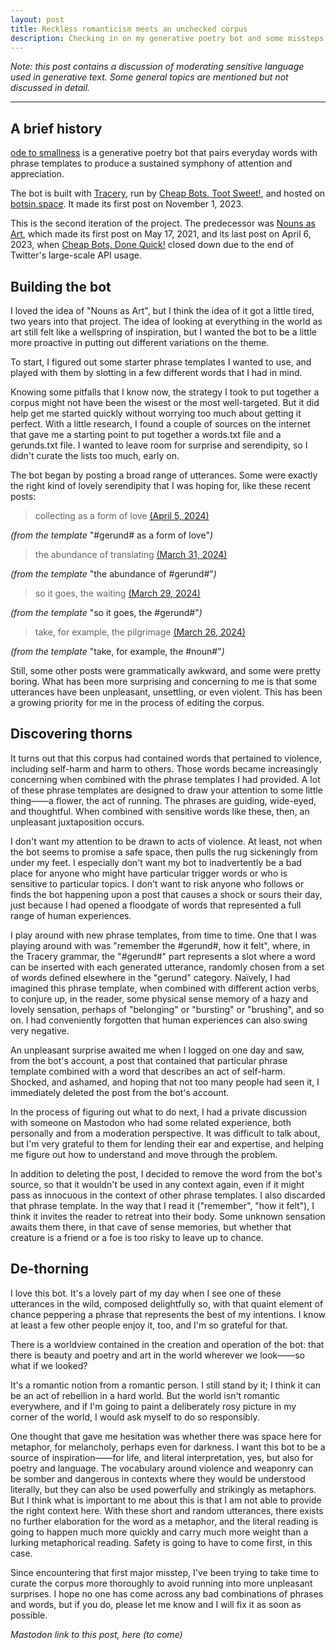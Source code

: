 ```yaml
---
layout: post
title: Reckless romanticism meets an unchecked corpus
description: Checking in on my generative poetry bot and some missteps I've taken, five months in.
---
```


*Note: this post contains a discussion of moderating sensitive language used in generative text. Some general topics are mentioned but not discussed in detail.*

<div class="section"><hr></div>

## A brief history

[ode to smallness](https://botsin.space/@smallness) is a generative poetry bot that pairs everyday words with phrase templates to produce a sustained symphony of attention and appreciation.

The bot is built with [Tracery](http://tracery.io/), run by [Cheap Bots, Toot Sweet!](https://cheapbotstootsweet.com/), and hosted on [botsin.space](https://botsin.space/). It made its first post on November 1, 2023.

This is the second iteration of the project. The predecessor was [Nouns as Art](https://twitter.com/NounsAsArt), which made its first post on May 17, 2021, and its last post on April 6, 2023, when [Cheap Bots, Done Quick!](https://cheapbotsdonequick.com/) closed down due to the end of Twitter's large-scale API usage.

## Building the bot

I loved the idea of "Nouns as Art", but I think the idea of it got a little tired, two years into that project. The idea of looking at everything in the world as art still felt like a wellspring of inspiration, but I wanted the bot to be a little more proactive in putting out different variations on the theme.

To start, I figured out some starter phrase templates I wanted to use, and played with them by slotting in a few different words that I had in mind.

Knowing some pitfalls that I know now, the strategy I took to put together a corpus might not have been the wisest or the most well-targeted. But it did help get me started quickly without worrying too much about getting it perfect. With a little research, I found a couple of sources on the internet that gave me a starting point to put together a words.txt file and a gerunds.txt file. I wanted to leave room for surprise and serendipity, so I didn't curate the lists too much, early on.

The bot began by posting a broad range of utterances. Some were exactly the right kind of lovely serendipity that I was hoping for, like these recent posts:

> collecting as a form of love [(April 5, 2024)](https://botsin.space/@smallness/112221893764639814)

*(from the template* "#gerund# as a form of love"*)*

> the abundance of translating [(March 31, 2024)](https://botsin.space/@smallness/112192635888458872)

*(from the template* "the abundance of #gerund#"*)*

> so it goes, the waiting [(March 29, 2024)](https://botsin.space/@smallness/112181784576913735)

*(from the template* "so it goes, the #gerund#"*)*

> take, for example, the pilgrimage [(March 26, 2024)](https://botsin.space/@smallness/112165030503037541)

*(from the template* "take, for example, the #noun#"*)*

Still, some other posts were grammatically awkward, and some were pretty boring. What has been more surprising and concerning to me is that some utterances have been unpleasant, unsettling, or even violent. This has been a growing priority for me in the process of editing the corpus.

## Discovering thorns

It turns out that this corpus had contained words that pertained to violence, including self-harm and harm to others. Those words became increasingly concerning when combined with the phrase templates I had provided. A lot of these phrase templates are designed to draw your attention to some little thing——a flower, the act of running. The phrases are guiding, wide-eyed, and thoughtful. When combined with sensitive words like these, then, an unpleasant juxtaposition occurs.

I don't want my attention to be drawn to acts of violence. At least, not when the bot seems to promise a safe space, then pulls the rug sickeningly from under my feet. I especially don't want my bot to inadvertently be a bad place for anyone who might have particular trigger words or who is sensitive to particular topics. I don't want to risk anyone who follows or finds the bot happening upon a post that causes a shock or sours their day, just because I had opened a floodgate of words that represented a full range of human experiences.

I play around with new phrase templates, from time to time. One that I was playing around with was "remember the #gerund#, how it felt", where, in the Tracery grammar, the "#gerund#" part represents a slot where a word can be inserted with each generated utterance, randomly chosen from a set of words defined elsewhere in the "gerund" category. Naïvely, I had imagined this phrase template, when combined with different action verbs, to conjure up, in the reader, some physical sense memory of a hazy and lovely sensation, perhaps of "belonging" or "bursting" or "brushing", and so on. I had conveniently forgotten that human experiences can also swing very negative.

An unpleasant surprise awaited me when I logged on one day and saw, from the bot's account, a post that contained that particular phrase template combined with a word that describes an act of self-harm. Shocked, and ashamed, and hoping that not too many people had seen it, I immediately deleted the post from the bot's account.

In the process of figuring out what to do next, I had a private discussion with someone on Mastodon who had some related experience, both personally and from a moderation perspective. It was difficult to talk about, but I'm very grateful to them for lending their ear and expertise, and helping me figure out how to understand and move through the problem.

In addition to deleting the post, I decided to remove the word from the bot's source, so that it wouldn't be used in any context again, even if it might pass as innocuous in the context of other phrase templates. I also discarded that phrase template. In the way that I read it ("remember", "how it felt"), I think it invites the reader to retreat into their body. Some unknown sensation awaits them there, in that cave of sense memories, but whether that creature is a friend or a foe is too risky to leave up to chance.

## De-thorning

I love this bot. It's a lovely part of my day when I see one of these utterances in the wild, composed delightfully so, with that quaint element of chance peppering a phrase that represents the best of my intentions. I know at least a few other people enjoy it, too, and I'm so grateful for that.

There is a worldview contained in the creation and operation of the bot: that there is beauty and poetry and art in the world wherever we look——so what if we looked?

It's a romantic notion from a romantic person. I still stand by it; I think it can be an act of rebellion in a hard world. But the world isn't romantic everywhere, and if I'm going to paint a deliberately rosy picture in my corner of the world, I would ask myself to do so responsibly.

One thought that gave me hesitation was whether there was space here for metaphor, for melancholy, perhaps even for darkness. I want this bot to be a source of inspiration——for life, and literal interpretation, yes, but also for poetry and language. The vocabulary around violence and weaponry can be somber and dangerous in contexts where they would be understood literally, but they can also be used powerfully and strikingly as metaphors. But I think what is important to me about this is that I am not able to provide the right context here. With these short and random utterances, there exists no further elaboration for the word as a metaphor, and the literal reading is going to happen much more quickly and carry much more weight than a lurking metaphorical reading. Safety is going to have to come first, in this case.

Since encountering that first major misstep, I've been trying to take time to curate the corpus more thoroughly to avoid running into more unpleasant surprises. I hope no one has come across any bad combinations of phrases and words, but if you do, please let me know and I will fix it as soon as possible.

*Mastodon link to this post, here (to come)*